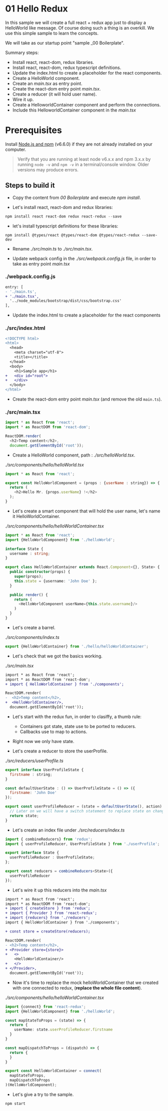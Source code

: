 # 01 Hello Redux

In this sample we will create a full react + redux app just to display a HelloWorld like message.
Of course doing such a thing is an overkill. We use this simple sample to learn the
concepts.

We will take as our startup point "sample _00 Boilerplate".


Summary steps:

- Install react, react-dom, redux libraries.
- Install react, react-dom, redux typescript definitions.
- Update the index.html to create a placeholder for the react components.
- Create a HelloWorld component.
- Create an _main.tsx_ as entry point.
- Create the react-dom entry point _main.tsx_.
- Create a reducer (it will hold user name).
- Wire it up.
- Create a HelloworldContainer component and perform the connections.
- Include this HelloworldContainer component in the _main.tsx_

# Prerequisites

Install [Node.js and npm](https://nodejs.org/en/) (v6.6.0) if they are not already installed on your computer.

> Verify that you are running at least node v6.x.x and npm 3.x.x by running `node -v` and `npm -v` in a terminal/console window. Older versions may produce errors.

## Steps to build it

- Copy the content from _00 Boilerplate_ and execute _npm install_.

- Let's install react, react-dom and redux libraries:

```javascript
npm install react react-dom redux react-redux --save
```

- let's install typescript definitions for these libraries:

```
npm install @types/react @types/react-dom @types/react-redux --save-dev
```

- Rename _./src/main.ts_ to _./src/main.tsx_.

- Update webpack config in the _./src/webpack.config.js_ file, in order to take as entry point _main.tsx_

### ./webpack.config.js
```diff
entry: [
- './main.ts',
+ './main.tsx',
  '../node_modules/bootstrap/dist/css/bootstrap.css'
],

```

- Update the index.html to create a placeholder for the react components

### ./src/index.html
```diff
<!DOCTYPE html>
<html>
  <head>
    <meta charset="utf-8">
    <title></title>
  </head>
  <body>
    <h1>Sample app</h1>
+   <div id="root">
+   </div>    
  </body>
</html>
```

- Create the react-dom entry point _main.tsx_ (and remove the old `main.ts`).

### ./src/main.tsx
```javascript
import * as React from 'react';
import * as ReactDOM from 'react-dom';

ReactDOM.render(
  <h2>Temp content</h2>,
  document.getElementById('root'));
```

- Create a HelloWorld component, path : _./src/helloWorld.tsx_.

_./src/components/hello/helloWorld.tsx_

```javascript
import * as React from 'react';

export const HelloWorldComponent = (props : {userName : string}) => {
  return (
    <h2>Hello Mr. {props.userName} !</h2>
  );
}
```

- Let's create a smart component that will hold the user name, let's name it HelloWorldContainer.

_./src/components/hello/helloWorldContainer.tsx_

```typescript
import * as React from 'react';
import {HelloWorldComponent} from './helloWorld';

interface State {
  username : string;
}

export class HelloWorldContainer extends React.Component<{}, State> {
  public constructor(props) {
    super(props);
    this.state = {username: 'John Doe' };
  }

  public render() {
    return (
      <HelloWorldComponent userName={this.state.username}/>
    )
  }
}
```

- Let's create a barrel.

_./src/components/index.ts_

```typescript
export {HelloWorldContainer} from './hello/helloWorldContainer';
```

- Let's check that we got the basics working.

_./src/main.tsx_

```diff
import * as React from 'react';
import * as ReactDOM from 'react-dom';
+ import { HelloWorldContainer } from './components';

ReactDOM.render(
-  <h2>Temp content</h2>,
+  <HelloWorldContainer/>,
  document.getElementById('root'));
```

- Let's start with the redux fun, in order to clasiffy, a thumb rule:
  - Containers got state, state use to be ported to reducers.
  - Callbacks use to map to actions.

- Right now we only have state.

- Let's create a reducer to store the userProfile.

_./src/reducers/userProfile.ts_

```javascript
export interface UserProfileState {
  firstname : string;
}

const defaultUserState : () => UserProfileState = () => ({
  firstname: 'John Doe'
});

export const userProfileReducer = (state = defaultUserState(), action) => {
  // Later on we will have a switch statement to replace state on changes.
  return state;
}
```

- Let's create an index file under _./src/reducers/index.ts_

```typescript
import { combineReducers} from 'redux';
import { userProfileReducer, UserProfileState } from './userProfile';

export interface State {
  userProfileReducer : UserProfileState;
};

export const reducers = combineReducers<State>({
  userProfileReducer
});
```

- Let's wire it up this reducers into the _main.tsx_

```diff
import * as React from 'react';
import * as ReactDOM from 'react-dom';
+ import { createStore } from 'redux';
+ import { Provider } from 'react-redux';
+ import {reducers} from './reducers';
import { HelloWorldContainer } from './components';

+ const store = createStore(reducers);

ReactDOM.render(
- <h2>Temp content</h2>,
+ <Provider store={store}>
+   <>    
    <HelloWorldContainer/>
+   </>    
+ </Provider>,
  document.getElementById('root'));
```

- Now it's time to replace the mock helloWorldContainer that we created with one
connected to redux, (**replace the whole file content**).

_./src/components/hello/helloWorldContainer.tsx_

```typescript
import {connect} from 'react-redux';
import {HelloWorldComponent} from './helloWorld';

const mapStateToProps = (state) => {
  return {
    userName: state.userProfileReducer.firstname
  }
}

const mapDispatchToProps = (dispatch) => {
  return {
  }
}

export const HelloWorldContainer = connect(
  mapStateToProps,
  mapDispatchToProps
)(HelloWorldComponent);
```

- Let's give a try to the sample.

```
npm start
```


